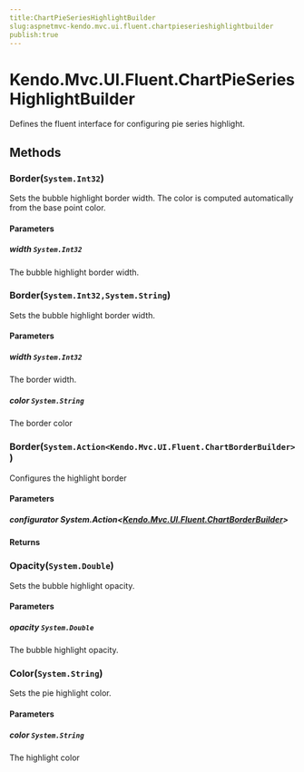 ```yaml
---
title:ChartPieSeriesHighlightBuilder
slug:aspnetmvc-kendo.mvc.ui.fluent.chartpieserieshighlightbuilder
publish:true
---
```


# Kendo.Mvc.UI.Fluent.ChartPieSeriesHighlightBuilder
Defines the fluent interface for configuring pie series highlight.



## Methods

### Border(`System.Int32`)
Sets the bubble highlight border width.
            The color is computed automatically from the base point color.



#### Parameters

##### width `System.Int32`
The bubble highlight border width.




### Border(`System.Int32,System.String`)
Sets the bubble highlight border width.



#### Parameters

##### width `System.Int32`
The border width.

##### color `System.String`
The border color




### Border(`System.Action<Kendo.Mvc.UI.Fluent.ChartBorderBuilder>`)
Configures the highlight border



#### Parameters

##### configurator System.Action<[Kendo.Mvc.UI.Fluent.ChartBorderBuilder](/api/wrappers/aspnet-mvc/Kendo.Mvc.UI.Fluent/ChartBorderBuilder)>




#### Returns



### Opacity(`System.Double`)
Sets the bubble highlight opacity.



#### Parameters

##### opacity `System.Double`
The bubble highlight opacity.




### Color(`System.String`)
Sets the pie highlight color.



#### Parameters

##### color `System.String`
The highlight color





